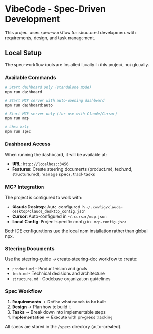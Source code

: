 # VibeCode - Spec-Driven Development

This project uses spec-workflow for structured development with requirements, design, and task management.

## Local Setup

The spec-workflow tools are installed locally in this project, not globally.

### Available Commands

```bash
# Start dashboard only (standalone mode)
npm run dashboard

# Start MCP server with auto-opening dashboard
npm run dashboard:auto

# Start MCP server only (for use with Claude/Cursor)
npm run mcp

# Show help
npm run spec
```

### Dashboard Access

When running the dashboard, it will be available at:
- **URL**: `http://localhost:3456`
- **Features**: Create steering documents (product.md, tech.md, structure.md), manage specs, track tasks

### MCP Integration

The project is configured to work with:
- **Claude Desktop**: Auto-configured in `~/.config/claude-desktop/claude_desktop_config.json`
- **Cursor**: Auto-configured in `~/.cursor/mcp.json`
- **Local Config**: Project-specific config in `.mcp-config.json`

Both IDE configurations use the local npm installation rather than global npx.

### Steering Documents

Use the steering-guide → create-steering-doc workflow to create:
- `product.md` - Product vision and goals
- `tech.md` - Technical decisions and architecture
- `structure.md` - Codebase organization guidelines

### Spec Workflow

1. **Requirements** → Define what needs to be built
2. **Design** → Plan how to build it
3. **Tasks** → Break down into implementable steps
4. **Implementation** → Execute with progress tracking

All specs are stored in the `/specs` directory (auto-created).

